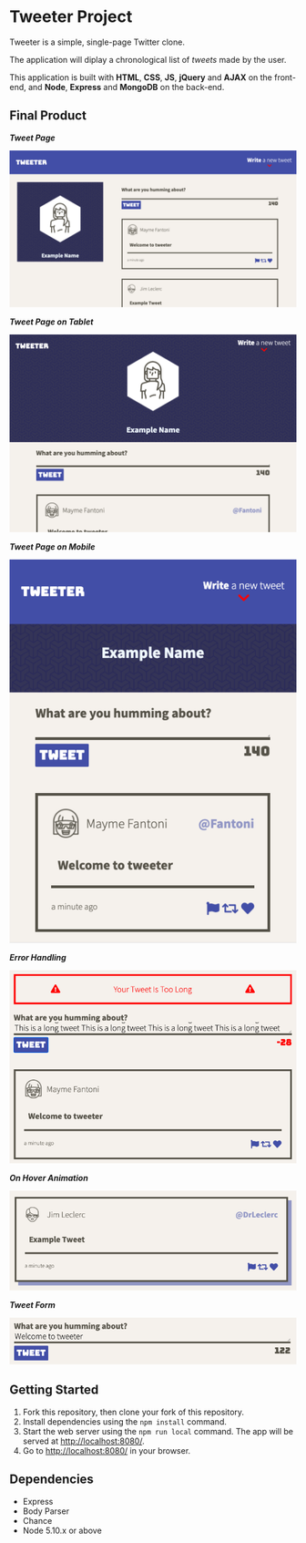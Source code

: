 # Tweeter Project

Tweeter is a simple, single-page Twitter clone.

The application will diplay a chronological list of *tweets* made by the user.

This application is built with **HTML**, **CSS**, **JS**, **jQuery** and **AJAX** on the front-end, and **Node**, **Express** and **MongoDB** on the back-end.

## Final Product

***Tweet Page***

!["tweet-page"](https://github.com/sahil-athia/tweeter/blob/master/docs/tweet-page.png?raw=true)

***Tweet Page on Tablet***

!["tweet-page-tablet"](https://github.com/sahil-athia/tweeter/blob/master/docs/tweet-page-tablet.png?raw=true)

***Tweet Page on Mobile***

!["tweet-page-mobile"](https://github.com/sahil-athia/tweeter/blob/master/docs/tweet-page-mobile.png?raw=true)

***Error Handling***

!["tweet-errors"](https://github.com/sahil-athia/tweeter/blob/master/docs/tweet-errors.png?raw=true)

***On Hover Animation***

!["tweet-animations"](https://github.com/sahil-athia/tweeter/blob/master/docs/tweet-animations.png?raw=true)

***Tweet Form***

!["tweet-input"](https://github.com/sahil-athia/tweeter/blob/master/docs/tweet-input.png?raw=true)


## Getting Started

1. Fork this repository, then clone your fork of this repository.
2. Install dependencies using the `npm install` command.
3. Start the web server using the `npm run local` command. The app will be served at <http://localhost:8080/>.
4. Go to <http://localhost:8080/> in your browser.

## Dependencies

- Express
- Body Parser
- Chance
- Node 5.10.x or above
